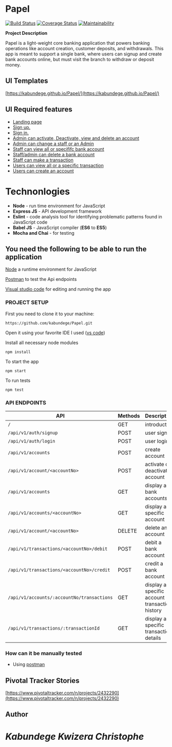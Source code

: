 # **Papel**
[![Build Status](https://travis-ci.org/kabundege/Papel.svg?branch=develop)](https://travis-ci.org/kabundege/Papel) [![Coverage Status](https://coveralls.io/repos/github/kabundege/Papel/badge.svg?branch=develop)](https://coveralls.io/github/kabundege/Papel?branch=develop) [![Maintainability](https://api.codeclimate.com/v1/badges/a7e35ba5f19cad3dca80/maintainability)](https://codeclimate.com/github/kabundege/Papel/maintainability)

**Project Description**

Papel is a light-weight core banking application that powers banking operations like account
creation, customer deposits, and withdrawals. This app is meant to support a single bank, where
users can signup and create bank accounts online, but must visit the branch to withdraw or
deposit money.

## **UI Templates**

[https://kabundege.github.io/Papel/](https://kabundege.github.io/Papel/)


## **UI Required features**

- [Landing page](https://kabundege.github.io/Papel/)
- [Sign up.](https://kabundege.github.io/Papel/UI/html/signup.html)
- [Sign in.](https://kabundege.github.io/Papel/)
- [Admin can activate, Deactivate, view and delete an account](https://kabundege.github.io/Papel/UI/html/admin.html)
- [Admin can change a staff or an Admin](https://kabundege.github.io/Papel/UI/html/upgrade.html)
- [Staff can view  all or specififc bank account](https://kabundege.github.io/Papel/UI/html/staff.html)
- [Staff/admin can delete a bank account](https://kabundege.github.io/Papel/UI/html/staff.html)
- [Staff can make a transaction ](https://kabundege.github.io/Papel/UI/html/transactions.html)
- [Users can view all or a specific transaction](https://kabundege.github.io/Papel/UI/html/dashboard.html)
- [Users can create an account](https://kabundege.github.io/Papel/UI/html/createAcc.html)


# **Technonlogies**

- **Node** - run time environment for JavaScript
- **Express JS** - API development framework
- **Eslint** - code analysis tool for identifying problematic patterns found in JavaScript code
- **Babel JS** - JavaScript compiler (**ES6** to **ES5**)
- **Mocha and Chai** - for testing

## **You need the following to be able to run the application**

[Node](https://nodejs.org/en/download/) a runtime environment for JavaScript

[Postman](https://www.getpostman.com/downloads/) to test the Api endpoints

[Visual studio code](https://code.visualstudio.com/download) for editing and running the app

### PROJECT SETUP
First you need to clone it to your machine:
```
https://github.com/kabundege/Papel.git
```
Open it using your favorite IDE
I used ([vs code](https://code.visualstudio.com/download))

Install all necessary node modules
```
npm install
```
To start the app
```
npm start
```
To run tests
```
npm test
```

### API ENDPOINTS
| API | Methods  | Description  |
| ------- | --- | --- |
`/` | GET | introduction |
| `/api/v1/auth/signup` | POST | user signup |
| `/api/v1/auth/login` | POST | user login |
| `/api/v1/accounts` | POST | create account |
| `/api/v1/account/<accountNo>` | POST | activate or deactivate account |
| `/api/v1/accounts` | GET | display all bank accounts |
| `/api/v1/accounts/<accountNo>` | GET | display a specific account |
| `/api/v1/account/<accountNo>` | DELETE | delete an account |
| `/api/v1/transactions/<accountNo>/debit` | POST | debit a bank account |
| `/api/v1/transactions/<accountNo>/credit` | POST | credit a bank account |
| `/api/v1/accounts/:accountNo/transactions` | GET | display a specific account transaction history |
| `/api/v1/transactions/:transactionId` | GET | display a specific transaction details |


### How can it be manually tested
- Using [postman](https://www.getpostman.com/downloads/)

## **Pivotal Tracker Stories**

[https://www.pivotaltracker.com/n/projects/2432290](https://www.pivotaltracker.com/n/projects/2432290)

## **Author**
# *Kabundege Kwizera Christophe*

